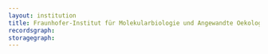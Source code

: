 ```yaml
---
layout: institution
title: Fraunhofer-Institut für Molekularbiologie und Angewandte Oekologie
recordsgraph: 
storagegraph: 
---
```


